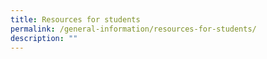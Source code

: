 ```yaml
---
title: Resources for students
permalink: /general-information/resources-for-students/
description: ""
---
```

